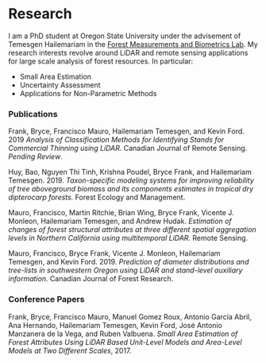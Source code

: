 # Research

I am a PhD student at Oregon State University under the advisement of Temesgen Hailemariam in the [Forest Measurements and Biometrics Lab](http://fmbl.forestry.oregonstate.edu/).
My research interests revolve around LiDAR and remote sensing applications for large scale analysis of forest resources. In particular:

- Small Area Estimation
- Uncertainty Assessment
- Applications for Non-Parametric Methods

### Publications

Frank, Bryce, Francisco Mauro, Hailemariam Temesgen, and Kevin Ford. 2019 *Analysis of Classification Methods for Identifying Stands for Commercial Thinning using LiDAR.* Canadian Journal of Remote Sensing. *Pending Review*.

Huy, Bao, Nguyen Thi Tinh, Krishna Poudel, Bryce Frank, and Hailemariam Temesgen. 2019. *Taxon-specific modeling systems for improving reliability of tree aboveground biomass and its components estimates in tropical dry dipterocarp forests.* Forest Ecology and Management.

Mauro, Francisco, Martin Ritchie, Brian Wing, Bryce Frank, Vicente J. Monleon, Hailemariam Temesgen, and Andrew Hudak. *Estimation of changes of forest structural attributes at three different spatial aggregation levels in Northern California using multitemporal LiDAR.* Remote Sensing.

Mauro, Francisco, Bryce Frank, Vicente J. Monleon, Hailemariam Temesgen, and Kevin Ford. 2019. *Prediction of diameter distributions and tree-lists in southwestern Oregon using LiDAR and stand-level auxiliary information.* Canadian Journal of Forest Research.

### Conference Papers

Frank, Bryce, Francisco Mauro, Manuel Gomez Roux, Antonio García Abril, Ana Hernando, Hailemariam Temesgen, Kevin Ford, José Antonio Manzanera de la Vega, and Ruben Valbuena. *Small Area Estimation of Forest Attributes Using LiDAR Based Unit-Level Models and Area-Level Models at Two Different Scales*, 2017.
